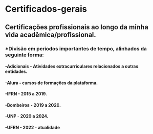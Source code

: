 # Certificados-gerais

## Certificações profissionais ao longo da minha vida acadêmica/profissional.

### *Divisão em periodos importantes de tempo, alinhados da seguinte forma:
#### -Adicionais - Atividades extracurriculares relacionados a outras entidades.
#### -Alura - cursos de formações da plataforma.
#### -IFRN - 2015 a 2019.
#### -Bombeiros - 2019 a 2020.
#### -UNP - 2020 a 2024.
#### -UFRN - 2022 - atualidade
